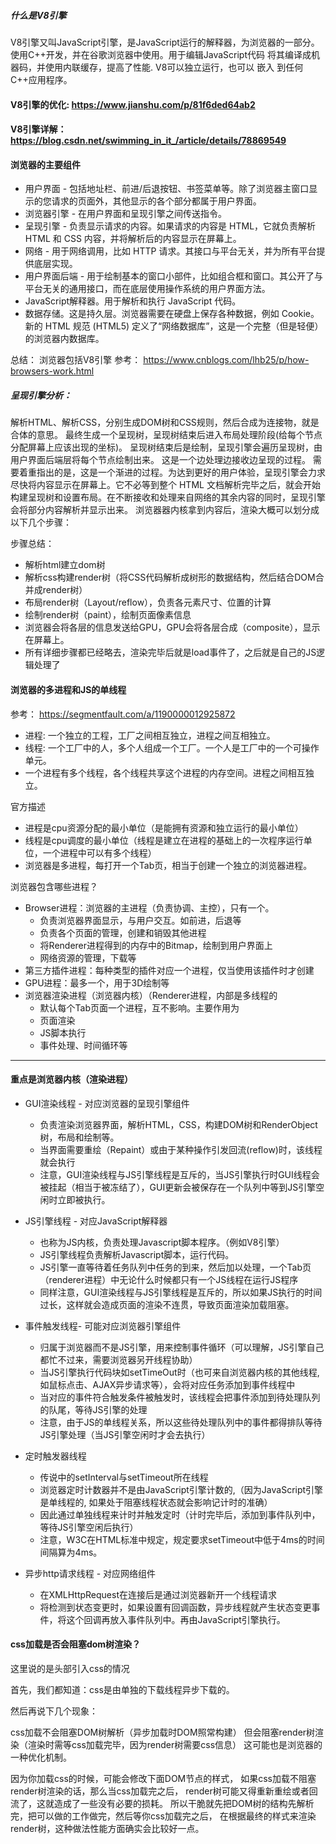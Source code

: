 
#####  什么是V8引擎
V8引擎又叫JavaScript引擎，是JavaScript运行的解释器，为浏览器的一部分。
使用C++开发，并在谷歌浏览器中使用。用于编辑JavaScript代码
将其编译成机器码，并使用内联缓存，提高了性能.
V8可以独立运行，也可以 嵌入 到任何C++应用程序。

#### V8引擎的优化:  https://www.jianshu.com/p/81f6ded64ab2

#### V8引擎详解： https://blog.csdn.net/swimming_in_it_/article/details/78869549

#### 浏览器的主要组件
- 用户界面 - 包括地址栏、前进/后退按钮、书签菜单等。除了浏览器主窗口显示的您请求的页面外，其他显示的各个部分都属于用户界面。
- 浏览器引擎 - 在用户界面和呈现引擎之间传送指令。
- 呈现引擎 - 负责显示请求的内容。如果请求的内容是 HTML，它就负责解析 HTML 和 CSS 内容，并将解析后的内容显示在屏幕上。
- 网络 - 用于网络调用，比如 HTTP 请求。其接口与平台无关，并为所有平台提供底层实现。
- 用户界面后端 - 用于绘制基本的窗口小部件，比如组合框和窗口。其公开了与平台无关的通用接口，而在底层使用操作系统的用户界面方法。
- JavaScript解释器。用于解析和执行 JavaScript 代码。
- 数据存储。这是持久层。浏览器需要在硬盘上保存各种数据，例如 Cookie。新的 HTML 规范 (HTML5) 定义了“网络数据库”，这是一个完整（但是轻便）的浏览器内数据库。

总结： 浏览器包括V8引擎
参考： https://www.cnblogs.com/lhb25/p/how-browsers-work.html

##### 呈现引擎分析：
解析HTML、解析CSS，分别生成DOM树和CSS规则，然后合成为连接物，就是合体的意思。
最终生成一个呈现树，呈现树结束后进入布局处理阶段(给每个节点分配屏幕上应该出现的坐标)。
呈现树结束后是绘制，呈现引擎会遍历呈现树，由用户界面后端层将每个节点绘制出来。
这是一个边处理边接收边呈现的过程。
需要着重指出的是，这是一个渐进的过程。为达到更好的用户体验，呈现引擎会力求尽快将内容显示在屏幕上。它不必等到整个 HTML 文档解析完毕之后，就会开始构建呈现树和设置布局。在不断接收和处理来自网络的其余内容的同时，呈现引擎会将部分内容解析并显示出来。
浏览器器内核拿到内容后，渲染大概可以划分成以下几个步骤：

步骤总结：
- 解析html建立dom树
- 解析css构建render树（将CSS代码解析成树形的数据结构，然后结合DOM合并成render树）
- 布局render树（Layout/reflow），负责各元素尺寸、位置的计算
- 绘制render树（paint），绘制页面像素信息
- 浏览器会将各层的信息发送给GPU，GPU会将各层合成（composite），显示在屏幕上。
- 所有详细步骤都已经略去，渲染完毕后就是load事件了，之后就是自己的JS逻辑处理了

#### 浏览器的多进程和JS的单线程
参考： https://segmentfault.com/a/1190000012925872

- 进程: 一个独立的工程，工厂之间相互独立，进程之间互相独立。
- 线程: 一个工厂中的人，多个人组成一个工厂。一个人是工厂中的一个可操作单元。
- 一个进程有多个线程，各个线程共享这个进程的内存空间。进程之间相互独立。

官方描述
- 进程是cpu资源分配的最小单位（是能拥有资源和独立运行的最小单位）
- 线程是cpu调度的最小单位（线程是建立在进程的基础上的一次程序运行单位，一个进程中可以有多个线程）
- 浏览器是多进程，每打开一个Tab页，相当于创建一个独立的浏览器进程。

浏览器包含哪些进程？
- Browser进程：浏览器的主进程（负责协调、主控），只有一个。
    - 负责浏览器界面显示，与用户交互。如前进，后退等
    - 负责各个页面的管理，创建和销毁其他进程
    - 将Renderer进程得到的内存中的Bitmap，绘制到用户界面上
    - 网络资源的管理，下载等
- 第三方插件进程：每种类型的插件对应一个进程，仅当使用该插件时才创建
- GPU进程：最多一个，用于3D绘制等
- 浏览器渲染进程（浏览器内核）（Renderer进程，内部是多线程的
    - 默认每个Tab页面一个进程，互不影响。主要作用为
    - 页面渲染
    - JS脚本执行
    - 事件处理、时间循环等
--------
#### 重点是浏览器内核（渲染进程）
- GUI渲染线程 - 对应浏览器的呈现引擎组件
    - 负责渲染浏览器界面，解析HTML，CSS，构建DOM树和RenderObject树，布局和绘制等。
    - 当界面需要重绘（Repaint）或由于某种操作引发回流(reflow)时，该线程就会执行
    - 注意，GUI渲染线程与JS引擎线程是互斥的，当JS引擎执行时GUI线程会被挂起（相当于被冻结了），GUI更新会被保存在一个队列中等到JS引擎空闲时立即被执行。
- JS引擎线程 - 对应JavaScript解释器
    - 也称为JS内核，负责处理Javascript脚本程序。（例如V8引擎）
    - JS引擎线程负责解析Javascript脚本，运行代码。
    - JS引擎一直等待着任务队列中任务的到来，然后加以处理，一个Tab页（renderer进程）中无论什么时候都只有一个JS线程在运行JS程序
    - 同样注意，GUI渲染线程与JS引擎线程是互斥的，所以如果JS执行的时间过长，这样就会造成页面的渲染不连贯，导致页面渲染加载阻塞。
- 事件触发线程- 可能对应浏览器引擎组件
    - 归属于浏览器而不是JS引擎，用来控制事件循环（可以理解，JS引擎自己都忙不过来，需要浏览器另开线程协助）
    - 当JS引擎执行代码块如setTimeOut时（也可来自浏览器内核的其他线程,如鼠标点击、AJAX异步请求等），会将对应任务添加到事件线程中
    - 当对应的事件符合触发条件被触发时，该线程会把事件添加到待处理队列的队尾，等待JS引擎的处理
    - 注意，由于JS的单线程关系，所以这些待处理队列中的事件都得排队等待JS引擎处理（当JS引擎空闲时才会去执行）

- 定时触发器线程
    - 传说中的setInterval与setTimeout所在线程
    - 浏览器定时计数器并不是由JavaScript引擎计数的,（因为JavaScript引擎是单线程的, 如果处于阻塞线程状态就会影响记计时的准确）
    - 因此通过单独线程来计时并触发定时（计时完毕后，添加到事件队列中，等待JS引擎空闲后执行）
    - 注意，W3C在HTML标准中规定，规定要求setTimeout中低于4ms的时间间隔算为4ms。
- 异步http请求线程 - 对应网络组件
    - 在XMLHttpRequest在连接后是通过浏览器新开一个线程请求
    - 将检测到状态变更时，如果设置有回调函数，异步线程就产生状态变更事件，将这个回调再放入事件队列中。再由JavaScript引擎执行。



#### css加载是否会阻塞dom树渲染？
这里说的是头部引入css的情况

首先，我们都知道：css是由单独的下载线程异步下载的。

然后再说下几个现象：

css加载不会阻塞DOM树解析（异步加载时DOM照常构建）
但会阻塞render树渲染（渲染时需等css加载完毕，因为render树需要css信息）
这可能也是浏览器的一种优化机制。

因为你加载css的时候，可能会修改下面DOM节点的样式，
如果css加载不阻塞render树渲染的话，那么当css加载完之后，
render树可能又得重新重绘或者回流了，这就造成了一些没有必要的损耗。
所以干脆就先把DOM树的结构先解析完，把可以做的工作做完，然后等你css加载完之后，
在根据最终的样式来渲染render树，这种做法性能方面确实会比较好一点。
